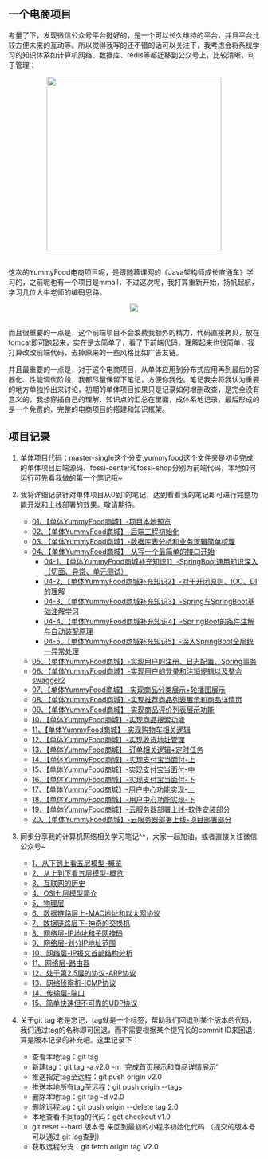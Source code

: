 ## 一个电商项目

 考量了下，发现微信公众号平台挺好的，是一个可以长久维持的平台，并且平台比较方便未来的互动等。所以觉得我写的还不错的话可以关注下，我考虑会将系统学习的知识体系如计算机网络、数据库、redis等都迁移到公众号上，比较清晰，利于管理：

<div align="center">
	<img src="http://bloghello.oursnail.cn/qrcode_for_gh_7c3862b48f98_258.jpg" width="350px"></div></br>
</div>


这次的YummyFood电商项目呢，是跟随慕课网的《Java架构师成长直通车》学习的，之前呢也有一个项目是mmall，不过这次呢，我打算重新开始，扬帆起航，学习几位大牛老师的编码思路。

<div align="center">
	<img src="http://bloghello.oursnail.cn/yummyfood0.0.png"></div></br>
</div>


而且很重要的一点是，这个前端项目不会浪费我额外的精力，代码直接拷贝，放在tomcat即可跑起来，实在是太简单了，看了下前端代码，理解起来也很简单，我打算改改前端代码，去掉原来的一些风格比如广告友链。

并且最重要的一点是，对于这个电商项目，从单体应用到分布式应用再到最后的容器化、性能调优阶段，我都尽量保留下笔记，方便你我他。笔记我会将我认为重要的地方单独拎出来讨论，初期的单体项目如果只是记录如何增删改查，是完全没有意义的，我想穿插自己的理解、知识点的汇总在里面，成体系地记录，最后形成的是一个免费的、完整的电商项目的搭建和知识框架。

## 项目记录
  
1. 单体项目代码：master-single这个分支,yummyfood这个文件夹是初步完成的单体项目后端源码、fossi-center和fossi-shop分别为前端代码，本地如何运行可先看我做的第一个笔记哦~
  
2. 我将详细记录针对单体项目从0到1的笔记，达到看看我的笔记即可进行完整功能开发和上线部署的效果。敬请期待。
	- [01、【单体YummyFood商城】-项目本地预览](http://note.youdao.com/noteshare?id=e6b4757288b117ea5336f0297805ea89&sub=D614DA7716D04274A5E10A1941B5D641)
	- [02、【单体YummyFood商城】-后端工程初始化](http://note.youdao.com/noteshare?id=c3bbc66c0608e976acc6dcd38c6bd198&sub=B5D5FA2B291F48908FCC5CF533B55257)
	- [03、【单体YummyFood商城】-数据库表分析和业务逻辑简单梳理](http://note.youdao.com/noteshare?id=ce5b84c8942dac62eb78fe50c0ac8fa1&sub=01F7EB278687446993E2C7F2BAF0F23E)
	- [04、【单体YummyFood商城】-从写一个最简单的接口开始](http://note.youdao.com/noteshare?id=34f0b0dd5feaa073d8dc806a143fd944&sub=48B78AF12E80488CAE3C221286343A29)
		- [04-1、【单体YummyFood商城补充知识1】-SpringBoot通用知识深入（切面、异常、单元测试）](http://note.youdao.com/noteshare?id=ee7298b0e4bf0d8a7034e1fff8b19192&sub=9951BF15DC994202A18D9C9D9E332D42)
		- [04-2、【单体YummyFood商城补充知识2】-对于开闭原则、IOC、DI的理解](http://note.youdao.com/noteshare?id=ea3595daea99c8826f952e0409c60642&sub=4D376B8C0E9B495EA0D67542ECE361B0)
		- [04-3、【单体YummyFood商城补充知识3】-Spring与SpringBoot基础注解学习](http://note.youdao.com/noteshare?id=d5a16905f73731a4dfe06d9736ed6c75&sub=1A7C8F3ED6414290A3CBD1403779A7C1)
		- [04-4、【单体YummyFood商城补充知识4】-SpringBoot的条件注解与自动装配原理](http://note.youdao.com/noteshare?id=6b89ccaac0a489dd2d9c0cdf9463bcd1&sub=967CF31C4EE948619D81485DC6D65A7A)
		- [04-5、【单体YummyFood商城补充知识5】-深入SpringBoot全局统一异常处理](http://note.youdao.com/noteshare?id=c8b8ebb0e59e1890b8dff50677c5730c&sub=57099CC8D7084EDB962413200B97505A)
	- [05、【单体YummyFood商城】-实现用户的注册、日志配置、Spring事务](http://note.youdao.com/noteshare?id=b0c409090514ae4df7be19a6b9ac4f00&sub=E9AADF78128642979543D22FBAFF5F40)
	- [06、【单体YummyFood商城】-实现用户的登录和注销逻辑以及整合swagger2](http://note.youdao.com/noteshare?id=f8be880d71f4c72b48247affc22c37e2&sub=AD944B0310A3446F891D4109BE9B071F)
	- [07、【单体YummyFood商城】-实现商品分类展示+轮播图展示](http://note.youdao.com/noteshare?id=ad7ff6a8cc5ac3e759569bfa248ee938&sub=11A4B9262C4F49EB9469EF2C17B2B8F8)
	- [08、【单体YummyFood商城】-实现推荐商品列表展示和商品详情页](http://note.youdao.com/noteshare?id=f0ba9c23473d032ae5b80d8584bbf04e&sub=54E42DBC431448219E5906CEB1F936A7)
	- [09、【单体YummyFood商城】-实现商品评价列表展示功能](http://note.youdao.com/noteshare?id=fc1067b4bf98708fd10736a2bef74277&sub=FA0F906C84C7450997B41199D5375008)
	- [10、【单体YummyFood商城】-实现商品搜索功能](http://note.youdao.com/noteshare?id=57a0119dbdd54087c56e2c06c104ff5f&sub=8AA3AC5719304582A094D684F229253E)
	- [11、【单体YummyFood商城】-实现购物车相关逻辑](http://note.youdao.com/noteshare?id=fcf52b4f3482e81221c438358fe7b7c6&sub=50B743FDF2124056BF11FC92869C75B7)
	- [12、【单体YummyFood商城】-实现收货地址管理](http://note.youdao.com/noteshare?id=6dcd10a68fe0abcfe113b5990b25c75a&sub=CF29DA0E1A944EABAFFA572ED55E5BFD)
	- [13、【单体YummyFood商城】-订单相关逻辑+定时任务](http://note.youdao.com/noteshare?id=5742c09daa215983007a3b6271d73613&sub=A64CD2F3A2BD491888314367B48689E4)
	- [14、【单体YummyFood商城】-实现支付宝当面付-上](http://note.youdao.com/noteshare?id=40ce46b3ddbeda998192c0aedf7aced7&sub=0533978877CD4E49897EBB39BA1F6333)
	- [15、【单体YummyFood商城】-实现支付宝当面付-中](http://note.youdao.com/noteshare?id=46048457b741098798ea2e431ffd6ceb&sub=56E3A6C22FB646B9B023A6F0880352C4)
	- [16、【单体YummyFood商城】-实现支付宝当面付-下](http://note.youdao.com/noteshare?id=769135863f294d18d5e8c7527d33c424&sub=52DC3D797F8D4CE593AF6ABCAA9E7820)
	- [17、【单体YummyFood商城】-用户中心功能实现-上](http://note.youdao.com/noteshare?id=326331a161a528e2f19ff68d8399b45f&sub=F1E368722B97436DA68FCAF132FC021B)
	- [18、【单体YummyFood商城】-用户中心功能实现-下](http://note.youdao.com/noteshare?id=a7b2df668f597d59629b2dbd2c8966fe&sub=E42F4DD5326C404D819A61175F4F67A9)
	- [19、【单体YummyFood商城】-云服务器部署上线-软件安装部分](http://note.youdao.com/noteshare?id=80ca7e89e8b56cb93c489e94f9184374&sub=9C5DABE39C7B44DC88CB04CEB5DD4327)
	- [20、【单体YummyFood商城】-云服务器部署上线-项目部署部分](http://note.youdao.com/noteshare?id=d9427e43df776b9e1f662c101fe9ef96&sub=74AA9A9E83CA4C60BECC63CF54BD88CB)

3. 同步分享我的计算机网络相关学习笔记^^，大家一起加油，或者直接关注微信公众号~
	- [1、从下到上看五层模型-概览](http://note.youdao.com/noteshare?id=a556ce1d8943b26cce8f41f30040e559&sub=3323DBDEE47A497D926BF7E831D3CCAD)
	- [2、从上到下看五层模型-概览](http://note.youdao.com/noteshare?id=20ce02f3db9910fed2b7ba7b451ea79c&sub=944EB6FF5EC24512B89968DCEAEC987B)
	- [3、互联网的历史](http://note.youdao.com/noteshare?id=f30db70413ae10cffb738cc91dabde42&sub=1BE606BD797B4879BB081EB430AF7D44)
	- [4、OSI七层模型简介](http://note.youdao.com/noteshare?id=2f2785867a27ed2a9f27c246c5432f24&sub=131E6B4E2D484A74AF88B2F175EAA0D5)
	- [5、物理层](http://note.youdao.com/noteshare?id=888b3309e9fb948059718303643db196&sub=DC0CA4AC17E3477E90EE4D7F3E21F8A9)
	- [6、数据链路层上-MAC地址和以太网协议](http://note.youdao.com/noteshare?id=00b3b877c1f0a845e0437d04de7cceb9&sub=77785241FE3E40198E75E51B08CFCA74)
	- [7、数据链路层下-神奇的交换机](http://note.youdao.com/noteshare?id=d50933f1b09f464a33d5981ad576fd4b&sub=8EF848F241EE45BF9F64FE2BA3DB911A)
	- [8、网络层-IP地址和子网掩码](http://note.youdao.com/noteshare?id=36fd2762627d0375c3b3165eebb36945&sub=9CC276C156424BD1B38DB7F31C410023)
	- [9、网络层-划分IP地址范围](http://note.youdao.com/noteshare?id=bed184089be427ff710f1bef5bf0a5d8&sub=E859D24B0D3A4FE5AE57A242856B8A92)
	- [10、网络层-IP报文首部结构分析](http://note.youdao.com/noteshare?id=39cf63458a8e653a34e6e82a1e97c1a1&sub=E49F4DEC887545A88DEB9F8AC428DB7B)
	- [11、网络层-路由器](http://note.youdao.com/noteshare?id=423134726c61d4ee6b251e0759a0f38b&sub=F0EDE31149B64E3D871765580F306F57)
	- [12、处于第2.5层的协议-ARP协议]()
	- [13、网络侦察机-ICMP协议](http://note.youdao.com/noteshare?id=6f5735fa4337e81453c9383766917f6a&sub=042698C064044E22A5990004228BA797)
	- [14、传输层-端口](http://note.youdao.com/noteshare?id=c2e86caf83745feb722e3e180e26977b&sub=BDFA5BAB5B764663B9E47E639FB0CF89)
	- [15、简单快速但不可靠的UDP协议](http://note.youdao.com/noteshare?id=8df9f07436f02a31cae2d59751b5a863&sub=BA9D3382AC7E4F4E821A36D1EAB34895)


4. 关于git tag 老是忘记，tag就是一个标签，帮助我们回退到某个版本的代码，我们通过tag的名称即可回退，而不需要根据某个提冗长的commit ID来回退，算是版本记录的补充吧。这里记录下：
	- 查看本地tag：git tag 
	- 新建tag：git tag -a v2.0 -m '完成首页展示和商品详情展示'
	- 推送指定tag至远程：git push origin v2.0
	- 推送本地所有tag至远程：git push origin --tags
	- 删除本地tag：git tag -d v2.0 
	- 删除远程tag：git push origin --delete tag 2.0
	- 本地查看不同tag的代码：get checkout v1.0
	- git reset --hard  版本号  来回到最初的小程序初始化代码  （提交的版本号可以通过 git log查到）
	- 获取远程分支：git fetch origin tag V2.0


